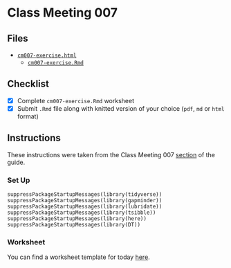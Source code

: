 # Class Meeting 007
## Files
* [`cm007-exercise.html`](https://dy-lin.github.io/STAT545-participation/cm007/cm007-exercise.html)
  * [`cm007-exercise.Rmd`](https://github.com/dy-lin/STAT545-participation/blob/master/cm007/cm007-exercise.Rmd)

## Checklist
- [x] Complete `cm007-exercise.Rmd` worksheet
- [x] Submit `.Rmd` file along with knitted version of your choice (`pdf`, `md` or `html` format)

## Instructions
These instructions were taken from the Class Meeting 007 [section](https://stat545guidebook.netlify.com/intro-to-data-wrangling-part-ii.html) of the guide.

### Set Up
```
suppressPackageStartupMessages(library(tidyverse))
suppressPackageStartupMessages(library(gapminder))
suppressPackageStartupMessages(library(lubridate))
suppressPackageStartupMessages(library(tsibble))
suppressPackageStartupMessages(library(here))
suppressPackageStartupMessages(library(DT))
```

### Worksheet

You can find a worksheet template for today [here](https://raw.githubusercontent.com/STAT545-UBC/Classroom/master/tutorials/cm007-exercise.Rmd).
